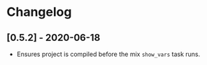 # Changelog

## [0.5.2] - 2020-06-18
  - Ensures project is compiled before the mix `show_vars` task runs.
